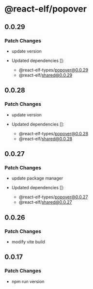 # @react-elf/popover

## 0.0.29

### Patch Changes

- update version

- Updated dependencies []:
  - @react-elf-types/popover@0.0.29
  - @react-elf/shared@0.0.29

## 0.0.28

### Patch Changes

- update version

- Updated dependencies []:
  - @react-elf-types/popover@0.0.28
  - @react-elf/shared@0.0.28

## 0.0.27

### Patch Changes

- update package manager

- Updated dependencies []:
  - @react-elf-types/popover@0.0.27
  - @react-elf/shared@0.0.27

## 0.0.26

### Patch Changes

- modify vite build

## 0.0.17

### Patch Changes

- npm run version
